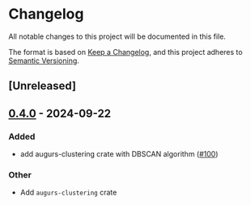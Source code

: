 # Changelog
All notable changes to this project will be documented in this file.

The format is based on [Keep a Changelog](https://keepachangelog.com/en/1.0.0/),
and this project adheres to [Semantic Versioning](https://semver.org/spec/v2.0.0.html).

## [Unreleased]

## [0.4.0](https://github.com/grafana/augurs/compare/augurs-clustering-v0.3.1...augurs-clustering-v0.4.0) - 2024-09-22

### Added

- add augurs-clustering crate with DBSCAN algorithm ([#100](https://github.com/grafana/augurs/pull/100))

### Other
- Add `augurs-clustering` crate

